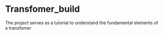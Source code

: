 # Transfomer_build
The project serves as a tutorial to understand the fundamental elements of a transfomer

